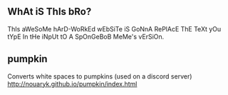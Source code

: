 ## WhAt iS ThIs bRo?
ThIs aWeSoMe hArD-WoRkEd wEbSiTe iS GoNnA RePlAcE ThE TeXt yOu tYpE In tHe iNpUt tO A SpOnGeBoB MeMe's vErSiOn.


## pumpkin
Converts white spaces to pumpkins (used on a discord server)
http://nouaryk.github.io/pumpkin/index.html
